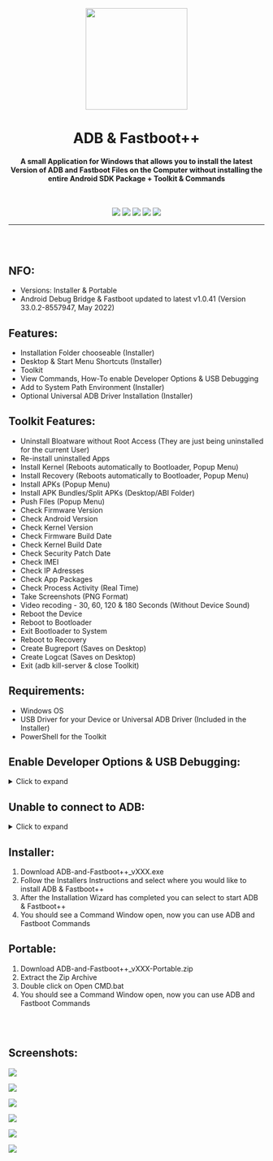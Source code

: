 <p align="center"><img src="https://i.ibb.co/pj0Pnj7/ADB-and-Fastboot-Plus-Plus.png" width="200"></a>
<h1 align="center"><b>ADB & Fastboot++</b></h1>
<h4 align="center">A small Application for Windows that allows you to install the latest Version of ADB and Fastboot Files on the Computer without installing the entire Android SDK Package + Toolkit & Commands</h4>
<br />

<p align="center">
<a href="https://forum.xda-developers.com/t/tool-windows-adb-fastboot-march-2022.3944288/" alt="XDA Thread"><img src="https://img.shields.io/badge/XDA-Thread-orange.svg"></a>
<a href="" alt="Latest Release"><img src="https://img.shields.io/github/v/release/K3V1991/ADB-and-FastbootPlusPlus?color=blueviolet&label=Latest%20Release"></a>
<a href="" alt="Downloads"><img src="https://img.shields.io/github/downloads/K3V1991/ADB-and-FastbootPlusPlus/total?color=green&label=Downloads"></a>
<a href="https://www.paypal.com/cgi-bin/webscr?cmd=_s-xclick&hosted_button_id=HW8B98TVDLKWA" alt="Donate-PayPal"><img src="https://img.shields.io/badge/Donate-PayPal-blue"></a>
<a href="https://github.com/K3V1991/Donate-Crypto/blob/main/README.md" alt="Donate-Crypto"><img src="https://img.shields.io/badge/Donate-Crypto-yellow"></a>
</p>
<hr>
<br />
<br />

## NFO:
* Versions: Installer & Portable
* Android Debug Bridge & Fastboot updated to latest v1.0.41 (Version 33.0.2-8557947, May 2022)

## Features:
* Installation Folder chooseable (Installer)
* Desktop & Start Menu Shortcuts (Installer)
* Toolkit
* View Commands, How-To enable Developer Options & USB Debugging
* Add to System Path Environment (Installer)
* Optional Universal ADB Driver Installation (Installer)

## Toolkit Features:
* Uninstall Bloatware without Root Access (They are just being uninstalled for the current User)
* Re-install uninstalled Apps
* Install Kernel (Reboots automatically to Bootloader, Popup Menu)
* Install Recovery (Reboots automatically to Bootloader, Popup Menu)
* Install APKs (Popup Menu)
* Install APK Bundles/Split APKs (Desktop/ABI Folder)
* Push Files (Popup Menu)
* Check Firmware Version
* Check Android Version
* Check Kernel Version 
* Check Firmware Build Date
* Check Kernel Build Date
* Check Security Patch Date
* Check IMEI           
* Check IP Adresses
* Check App Packages   
* Check Process Activity (Real Time)
* Take Screenshots (PNG Format)
* Video recoding - 30, 60, 120 & 180 Seconds (Without Device Sound)
* Reboot the Device
* Reboot to Bootloader
* Exit Bootloader to System
* Reboot to Recovery
* Create Bugreport (Saves on Desktop)
* Create Logcat (Saves on Desktop)
* Exit (adb kill-server & close Toolkit)

## Requirements:
* Windows OS
* USB Driver for your Device or Universal ADB Driver (Included in the Installer)
* PowerShell for the Toolkit

## Enable Developer Options & USB Debugging:
<details>
  <summary>Click to expand</summary>
  
1. Install the USB Driver for your Phone or Universal Adb Driver
2. On your Phone, go to Settings > About Phone. Find the Build Number and tap on it 7 times to enable Developer Options
3. Now enter System > Developer Options and find "USB debugging" and enable it
4. Plug your Phone into the Computer and change it from "Charge only" to "File Transfer" Mode
5. On your Computer, browse to the Directory where you extracted the Portable Version or use Tiny ADB & Fastboot++ Shortcut
6. Launch a Command Prompt with Open CMD.bat or use Tiny ADB & Fastboot++ Shortcut
7. Once you’re in the Command Prompt, enter the following Command:
```
adb devices
```
8. System is starting the ADB Daemon (If this is your first Time running ADB, you will see a Prompt on your Phone asking you to authorize a Connection with the Computer. Click OK.)
9. Succesful enabled USB Debugging
</details>

## Unable to connect to ADB:
<details>
  <summary>Click to expand</summary>
  
1. AMD Bug - [XDA Thread](https://forum.xda-developers.com/t/fix-fastboot-issues-on-ryzen-based-pcs.4186321/)
2. Switch Device from "Charging" to "File Transfer" Mode
3. Install the latest Device Driver or Universal USB Driver
4. Try another USB Cable
5. Use another USB Port (USB 3.0 Port to USB 2.0)
6. Try to execute Fastboot Command without connecting your Phone,
and once it says "waiting for device" plug in your USB Cable
7. Windows: Click "Change advanced power setting" on your chosen Plan and expand "USB Settings". Under "USB Settings" Section, expand "USB selective suspend setting" and change it to "Disabled" for On Battery and Plugged In
8. Try another PC
</details>
  
## Installer:
1. Download ADB-and-Fastboot++_vXXX.exe
2. Follow the Installers Instructions and select where you would like to install ADB & Fastboot++
3. After the Installation Wizard has completed you can select to start ADB & Fastboot++
4. You should see a Command Window open, now you can use ADB and Fastboot Commands

## Portable:
1. Download ADB-and-Fastboot++_vXXX-Portable.zip
2. Extract the Zip Archive
3. Double click on Open CMD.bat
4. You should see a Command Window open, now you can use ADB and Fastboot Commands
<br />
<br />

## Screenshots:
<img src="https://i.ibb.co/C893W7r/License.png"></a>
<br />

<img src="https://i.ibb.co/DY3J282/Information.png"></a>
<br />

<img src="https://i.ibb.co/bNVRZqW/Tasks.png"></a>
<br />

<img src="https://i.ibb.co/T0jsgrf/Completing.png"></a>
<br />

<img src="https://i.ibb.co/KVQWfvP/Toolkit-Main.png"></a>
<br />

<img src="https://i.ibb.co/swGZZbj/Toolkit-Menu.png"></a>
